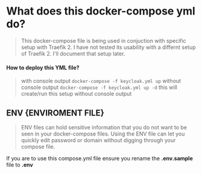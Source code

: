 # What does this docker-compose yml do?
> This docker-compose file is being used in conjuction with specific setup with Traefik 2. I have not tested its usability with a differnt setup of Traefik 2. I'll document that setup later.

#### How to deploy this YML file?
>with console output
```docker-compose -f keycloak.yml up``` 
>without console output
```docker-compose -f keycloak.yml up -d``` this will create/run this setup without console output


## ENV {ENVIROMENT FILE}
> ENV files can hold sensitive information that you do not want to be seen in your docker-compose files.
> Using the ENV file can let you quickly edit password or domain without digging through your compose file.

If you are to use this compose.yml file ensure you rename the **.env.sample** file to **.env**
